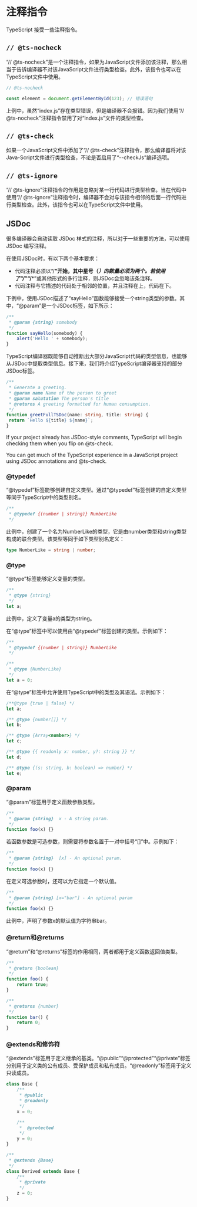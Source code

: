 # 注释指令

TypeScript 接受一些注释指令。

## `// @ts-nocheck`

“// @ts-nocheck”是一个注释指令，如果为JavaScript文件添加该注释，那么相当于告诉编译器不对该JavaScript文件进行类型检查。此外，该指令也可以在TypeScript文件中使用。

```javascript
// @ts-nocheck

const element = document.getElementById(123); // 错误语句
```

上例中，虽然“index.js”存在类型错误，但是编译器不会报错。因为我们使用“// @ts-nocheck”注释指令禁用了对“index.js”文件的类型检查。

## `// @ts-check`

如果一个JavaScript文件中添加了“// @ts-check”注释指令，那么编译器将对该Java-Script文件进行类型检查，不论是否启用了“--checkJs”编译选项。

## `// @ts-ignore`

“// @ts-ignore”注释指令的作用是忽略对某一行代码进行类型检查。当在代码中使用“// @ts-ignore”注释指令时，编译器不会对与该指令相邻的后面一行代码进行类型检查。此外，该指令也可以在TypeScript文件中使用。

## JSDoc

很多编译器会自动读取 JSDoc 样式的注释，所以对于一些重要的方法，可以使用 JSDoc 编写注释。

在使用JSDoc时，有以下两个基本要求：

- 代码注释必须以“/**”开始，其中星号（*）的数量必须为两个。若使用了“/*”“/***”或其他形式的多行注释，则JSDoc会忽略该条注释。
- 代码注释与它描述的代码处于相邻的位置，并且注释在上，代码在下。

下例中，使用JSDoc描述了“sayHello”函数能够接受一个string类型的参数。其中，“@param”是一个JSDoc标签，如下所示：

```javascript
/**
 * @param {string} somebody
 */
function sayHello(somebody) {
    alert('Hello ' + somebody);
}
```

TypeScript编译器既能够自动推断出大部分JavaScript代码的类型信息，也能够从JSDoc中提取类型信息。接下来，我们将介绍TypeScript编译器支持的部分JSDoc标签。

```typescript
/**
 * Generate a greeting.
 * @param name Name of the person to greet
 * @param salutation The person's title
 * @returns A greeting formatted for human consumption.
 */
function greetFullTSDoc(name: string, title: string) {
 return `Hello ${title} ${name}`;
}
```

If your project already has JSDoc-style comments, TypeScript will
begin checking them when you flip on @ts-check. 

You can get much of the TypeScript experience in a JavaScript
project using JSDoc annotations and @ts-check. 

### @typedef

“@typedef”标签能够创建自定义类型。通过“@typedef”标签创建的自定义类型等同于TypeScript中的类型别名。

```javascript
/**
 * @typedef {(number | string)} NumberLike
 */
```

此例中，创建了一个名为NumberLike的类型，它是由number类型和string类型构成的联合类型。该类型等同于如下类型别名定义：

```typescript
type NumberLike = string | number;
```

### @type

“@type”标签能够定义变量的类型。

```javascript
/**
 * @type {string}
 */
let a;
```

此例中，定义了变量a的类型为string。

在“@type”标签中可以使用由“@typedef”标签创建的类型。示例如下：

```javascript
/**
 * @typedef {(number | string)} NumberLike
 */

/**
 * @type {NumberLike}
 */
let a = 0;
```

在“@type”标签中允许使用TypeScript中的类型及其语法。示例如下：

```javascript
/**@type {true | false} */
let a;

/** @type {number[]} */
let b;

/** @type {Array<number>} */
let c;

/** @type {{ readonly x: number, y?: string }} */
let d;

/** @type {(s: string, b: boolean) => number} */
let e;
```

### @param

“@param”标签用于定义函数参数类型。

```javascript
/**
 * @param {string}  x - A string param.
 */
function foo(x) {}
```

若函数参数是可选参数，则需要将参数名置于一对中括号“[]”中。示例如下：

```javascript
/**
 * @param {string}  [x] - An optional param.
 */
function foo(x) {}
```

在定义可选参数时，还可以为它指定一个默认值。

```javascript
/**
 * @param {string} [x="bar"] - An optional param
 */
function foo(x) {}
```

此例中，声明了参数x的默认值为字符串bar。

### @return和@returns

“@return”和“@returns”标签的作用相同，两者都用于定义函数返回值类型。

```javascript
/**
 * @return {boolean}
 */
function foo() {
    return true;
}

/**
 * @returns {number}
 */
function bar() {
    return 0;
}
```

### @extends和修饰符

“@extends”标签用于定义继承的基类。“@public”“@protected”“@private”标签分别用于定义类的公有成员、受保护成员和私有成员。“@readonly”标签用于定义只读成员。

```javascript
class Base {
    /**
     * @public
     * @readonly
     */
    x = 0;

    /**
     *  @protected
     */
    y = 0;
}

/**
 * @extends {Base}
 */
class Derived extends Base {
    /**
     * @private
     */
    z = 0;
}
```
